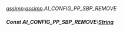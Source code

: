 _[assimp](../../modules/assimp/assimp-module.md):[assimp](../../modules/assimp/assimp-module.md).AI\_CONFIG\_PP\_SBP\_REMOVE_
##### Const AI\_CONFIG\_PP\_SBP\_REMOVE:[String](../../modules/wonkey/wonkey-types-string.md)

